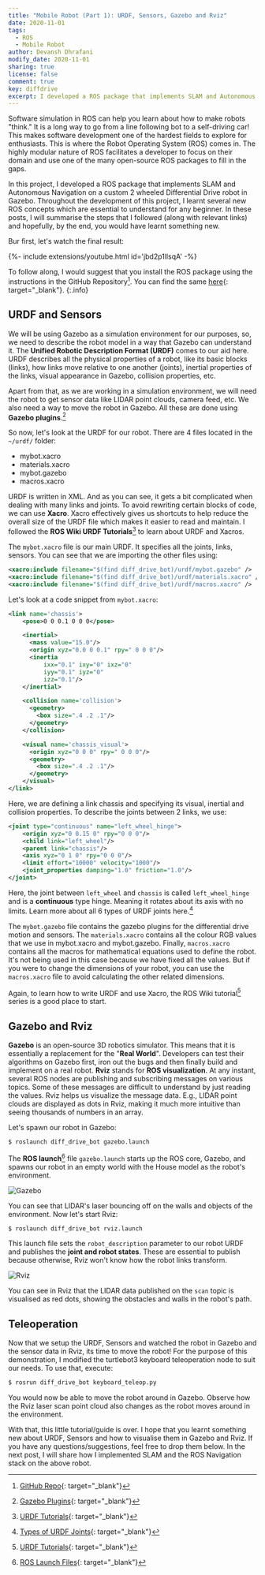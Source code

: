 ```yaml
---
title: "Mobile Robot (Part 1): URDF, Sensors, Gazebo and Rviz"
date: 2020-11-01
tags: 
  - ROS
  - Mobile Robot
author: Devansh Dhrafani
modify_date: 2020-11-01
sharing: true
license: false
comment: true
key: diffdrive
excerpt: I developed a ROS package that implements SLAM and Autonomous Navigation on a custom 2 wheeled Differential Drive robot in Gazebo. Throughout the development of this project, I learnt several new ROS concepts which are essential to understand for any beginner. This post summarises the steps that I followed with relevant links for learning the same.
---
```


Software simulation in ROS can help you learn about how to make robots "think." It is a long way to go from a line following bot to a self-driving car!  This makes software development one of the hardest fields to explore for enthusiasts. This is where the Robot Operating System (ROS) comes in. The highly modular nature of ROS facilitates a developer to focus on their domain and use one of the many open-source ROS packages to fill in the gaps.

In this project, I developed a ROS package that implements SLAM and Autonomous Navigation on a custom 2 wheeled Differential Drive robot in Gazebo. Throughout the development of this project, I learnt several new ROS concepts which are essential to understand for any beginner. In these posts, I will summarise the steps that I followed (along with relevant links) and hopefully, by the end, you would have learnt something new.

Bur first, let's watch the final result:
<div>{%- include extensions/youtube.html id='jbd2p1llsqA' -%}</div>

To follow along, I would suggest that you install the ROS package using the instructions in the GitHub Repository[^1]. You can find the same [here](https://github.com/devanshdhrafani/diff_drive_bot){: target="_blank"}.
{:.info}


## URDF and Sensors

We will be using Gazebo as a simulation environment for our purposes, so, we need to describe the robot model in a way that Gazebo can understand it. The **Unified Robotic Description Format (URDF)** comes to our aid here. URDF describes all the physical properties of a robot, like its basic blocks (links), how links move relative to one another (joints), inertial properties of the links, visual appearance in Gazebo, collision properties, etc. 

Apart from that, as we are working in a simulation environment, we will need the robot to get sensor data like LIDAR point clouds, camera feed, etc. We also need a way to move the robot in Gazebo. All these are done using **Gazebo plugins**.[^3]

So now, let's look at the URDF for our robot. There are 4 files located in the ```~/urdf/``` folder:
- mybot.xacro
- materials.xacro
- mybot.gazebo
- macros.xacro

URDF is written in XML. And as you can see, it gets a bit complicated when dealing with many links and joints. To avoid rewriting certain blocks of code, we can use **Xacro**. Xacro effectively gives us shortcuts to help reduce the overall size of the URDF file which makes it easier to read and maintain. I followed the **ROS Wiki URDF Tutorials**[^2] to learn about URDF and Xacros.

The ```mybot.xacro``` file is our main URDF. It specifies all the joints, links, sensors. You can see that we are importing the other files using:

```xml
<xacro:include filename="$(find diff_drive_bot)/urdf/mybot.gazebo" />
<xacro:include filename="$(find diff_drive_bot)/urdf/materials.xacro" />
<xacro:include filename="$(find diff_drive_bot)/urdf/macros.xacro" />
```
Let's look at a code snippet from ```mybot.xacro```:
```xml
<link name='chassis'>
    <pose>0 0 0.1 0 0 0</pose>

    <inertial>
      <mass value="15.0"/>
      <origin xyz="0.0 0 0.1" rpy=" 0 0 0"/>
      <inertia
          ixx="0.1" ixy="0" ixz="0"
          iyy="0.1" iyz="0"
          izz="0.1"/>
    </inertial>

    <collision name='collision'>
      <geometry>
        <box size=".4 .2 .1"/>
      </geometry>
    </collision>

    <visual name='chassis_visual'>
      <origin xyz="0 0 0" rpy=" 0 0 0"/>
      <geometry>
        <box size=".4 .2 .1"/>
      </geometry>
    </visual>
</link>
```

Here, we are defining a link chassis and specifying its visual, inertial and collision properties. 
To describe the joints between 2 links, we use:

```xml
<joint type="continuous" name="left_wheel_hinge">
    <origin xyz="0 0.15 0" rpy="0 0 0"/>
    <child link="left_wheel"/>
    <parent link="chassis"/>
    <axis xyz="0 1 0" rpy="0 0 0"/>
    <limit effort="10000" velocity="1000"/>
    <joint_properties damping="1.0" friction="1.0"/>
</joint>
```

Here, the joint between ```left_wheel``` and ```chassis``` is called ```left_wheel_hinge``` and is a **continuous** type hinge. Meaning it rotates about its axis with no limits. Learn more about all 6 types of URDF joints here.[^4]

The ```mybot.gazebo``` file contains the gazebo plugins for the differential drive motion and sensors. The ```materials.xacro``` contains all the colour RGB values that we use in mybot.xacro and mybot.gazebo. Finally, ```macros.xacro``` contains all the macros for mathematical equations used to define the robot.  It's not being used in this case because we have fixed all the values. But if you were to change the dimensions of your robot, you can use the ```macros.xacro``` file to avoid calculating the other related dimensions.

Again, to learn how to write URDF and use Xacro, the ROS Wiki tutorial[^2] series is a good place to start.

## Gazebo and Rviz

**Gazebo** is an open-source 3D robotics simulator. This means that it is essentially a replacement for the "**Real World**". Developers can test their algorithms on Gazebo first, iron out the bugs and then finally build and implement on a real robot. **Rviz** stands for **ROS visualization**. At any instant, several ROS nodes are publishing and subscribing messages on various topics. Some of these messages are difficult to understand by just reading the values. Rviz helps us visualize the message data. E.g., LIDAR point clouds are displayed as dots in Rviz, making it much more intuitive than seeing thousands of numbers in an array. 

Let's spawn our robot in Gazebo:
```bash
$ roslaunch diff_drive_bot gazebo.launch 
```

The **ROS launch**[^5] file ```gazebo.launch``` starts up the ROS core, Gazebo, and spawns our robot in an empty world with the House model as the robot's environment. 

![Gazebo](/blog/assets/images/diffdrive/gazebo.png)

You can see that LIDAR's laser bouncing off on the walls and objects of the environment. 
Now let's start Rviz:
```bash
$ roslaunch diff_drive_bot rviz.launch
```
This launch file sets the ```robot_description``` parameter to our robot URDF and publishes the **joint and robot states**. These are essential to publish because otherwise, Rviz won't know how the robot links transform.

![Rviz](/blog/assets/images/diffdrive/rviz.png)

You can see in Rviz that the LIDAR data published on the ```scan``` topic is visualised as red dots, showing the obstacles and walls in the robot's path.

## Teleoperation

Now that we setup the URDF, Sensors and watched the robot in Gazebo and the sensor data in Rviz, its time to move the robot! For the purpose of this demonstration, I modified the turtlebot3 keyboard teleoperation node to suit our needs. To use that, execute:

```bash
$ rosrun diff_drive_bot keyboard_teleop.py 
```
You would now be able to move the robot around in Gazebo. Observe how the Rviz laser scan point cloud also changes as the robot moves around in the environment.

With that, this little tutorial/guide is over. I hope that you learnt something new about URDF, Sensors and how to visualise them in Gazebo and Rviz. If you have any questions/suggestions, feel free to drop them below. In the next post, I will share how I implemented SLAM and the ROS Navigation stack on the above robot.

[^1]: [GitHub Repo](https://github.com/devanshdhrafani/diff_drive_bot){: target="_blank"}
[^2]: [URDF Tutorials](http://wiki.ros.org/urdf/Tutorials){: target="_blank"}
[^3]: [Gazebo Plugins](http://gazebosim.org/tutorials?tut=ros_gzplugins){: target="_blank"}
[^4]: [Types of URDF Joints](http://wiki.ros.org/urdf/XML/joint){: target="_blank"}
[^5]: [ROS Launch Files](http://wiki.ros.org/roslaunch){: target="_blank"}

